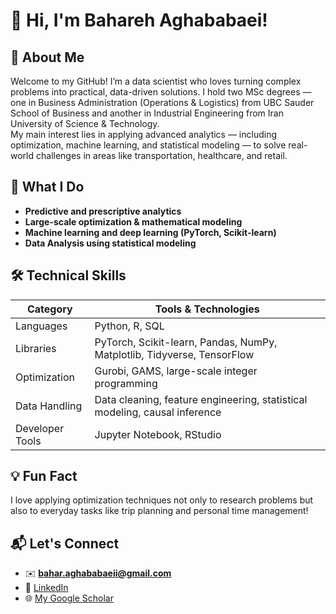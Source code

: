 # 👋 Hi, I'm Bahareh Aghababaei!

## 🎯 About Me
Welcome to my GitHub! I’m a data scientist who loves turning complex problems into practical, data-driven solutions. I hold two MSc degrees — one in Business Administration (Operations & Logistics) from UBC Sauder School of Business and another in Industrial Engineering from Iran University of Science & Technology.   
My main interest lies in applying advanced analytics — including optimization, machine learning, and statistical modeling — to solve real-world challenges in areas like transportation, healthcare, and retail.


## 🔎 What I Do
- **Predictive and prescriptive analytics**
- **Large-scale optimization & mathematical modeling**
- **Machine learning and deep learning (PyTorch, Scikit-learn)**
- **Data Analysis using statistical modeling**

## 🛠 Technical Skills

| Category        | Tools & Technologies                                                        |
|-----------------|-----------------------------------------------------------------------------|
| Languages       | Python, R, SQL                                                              |
| Libraries       | PyTorch, Scikit-learn, Pandas, NumPy, Matplotlib, Tidyverse, TensorFlow     |
| Optimization    | Gurobi, GAMS, large-scale integer programming                               |
| Data Handling   | Data cleaning, feature engineering, statistical modeling, causal inference  |
| Developer Tools | Jupyter Notebook, RStudio    

## 💡 Fun Fact
I love applying optimization techniques not only to research problems but also to everyday tasks like trip planning and personal time management!


## 📬 Let's Connect
- ✉️ **bahar.aghababaeii@gmail.com**
- 🔗 [LinkedIn](https://www.linkedin.com/in/bahareh-aghababaei/)
- 🌐 [My Google Scholar](https://scholar.google.ca/citations?hl=en&inst=17001591832933267808&user=eboPYZ4AAAAJ)

